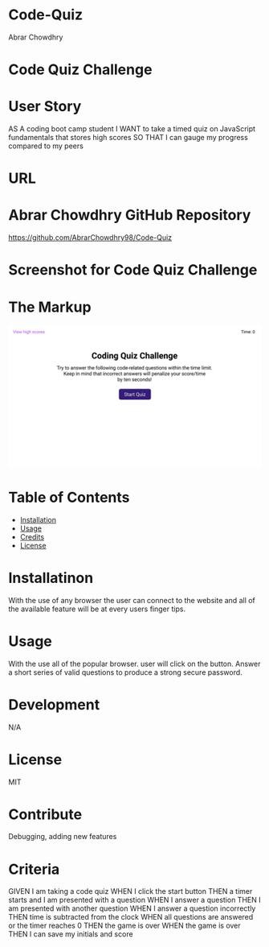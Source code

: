 # Code-Quiz
Abrar Chowdhry

# Code Quiz Challenge

# User Story
AS A coding boot camp student
I WANT to take a timed quiz on JavaScript fundamentals that stores high scores
SO THAT I can gauge my progress compared to my peers 

# URL


# Abrar Chowdhry GitHub Repository
https://github.com/AbrarChowdhry98/Code-Quiz

# Screenshot for Code Quiz Challenge


# The Markup
![04-web-apis-homework-demo](https://github.com/AbrarChowdhry98/Code-Quiz/blob/main/Assets/images/04-web-apis-homework-demo.gif)

# Table of Contents

* [Installation](#installation)
* [Usage](#usage)
* [Credits](#credits)
* [License](#license)


# Installatinon 
With the use of any browser the user can connect to the website and all of the available feature will be at every users finger tips.

# Usage 
With the use all of the popular browser. user will click on the button.
Answer a short series of valid questions to produce a strong secure password.

# Development 
N/A

# License 
MIT

# Contribute
Debugging, adding new features

# Criteria
GIVEN I am taking a code quiz
WHEN I click the start button
THEN a timer starts and I am presented with a question
WHEN I answer a question
THEN I am presented with another question
WHEN I answer a question incorrectly
THEN time is subtracted from the clock
WHEN all questions are answered or the timer reaches 0
THEN the game is over
WHEN the game is over
THEN I can save my initials and score
